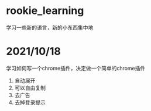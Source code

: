 # rookie_learning
学习一些新的语言，新的小东西集中地
# 2021/10/18
学习如何写一个chrome插件，决定做一个简单的chrome插件
1. 自动展开
2. 可以自由复制
3. 去广告
4. 去掉登录提示

